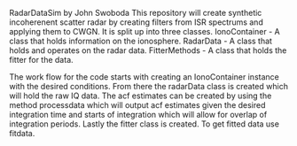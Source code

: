 RadarDataSim
by John Swoboda
This repository will create synthetic incoherenent scatter radar by creating filters from
ISR spectrums and applying them to CWGN. It is split up into three classes.
IonoContainer - A class that holds information on the ionosphere.
RadarData - A class that holds and operates on the radar data.
FitterMethods - A class that holds the fitter for the data.

The work flow for the code starts with creating an IonoContainer instance with 
the desired conditions. From there the radarData class is created which will hold 
the raw IQ data. The acf estimates can be created by using the method processdata
which will output acf estimates given the desired integration time and starts of 
integration which will allow for overlap of integration periods. Lastly the 
fitter class is created. To get fitted data use fitdata.